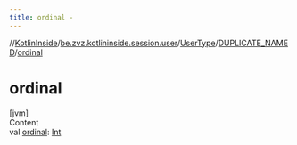 ```yaml
---
title: ordinal -
---
```

//[KotlinInside](../../../index.md)/[be.zvz.kotlininside.session.user](../../index.md)/[UserType](../index.md)/[DUPLICATE_NAMED](index.md)/[ordinal](ordinal.md)



# ordinal  
[jvm]  
Content  
val [ordinal](ordinal.md): [Int](https://kotlinlang.org/api/latest/jvm/stdlib/kotlin/-int/index.html)  




